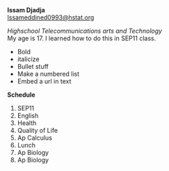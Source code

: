 **Issam Djadja**  
Issameddined0993@hstat.org

*Highschool Telecommunications arts and Technology*  
My age is 17. I learned how to do this in SEP11 class.

* Bold
* italicize
* Bullet stuff
* Make a numbered list
* Embed a url in text


**Schedule**

1) SEP11  
2) English  
3) Health  
4) Quality of Life  
5) Ap Calculus  
6) Lunch  
7) Ap Biology  
8) Ap Biology  